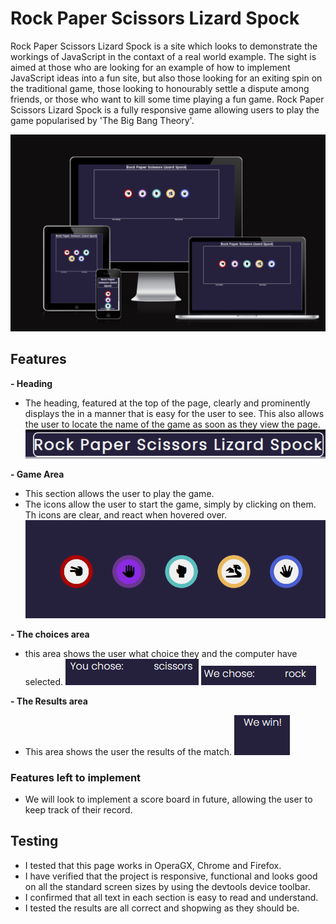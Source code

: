 # Rock Paper Scissors Lizard Spock

Rock Paper Scissors Lizard Spock is a site which looks to demonstrate the workings of JavaScript in the contaxt of a real world example.  The sight is aimed at those who are looking for an example of how to implement JavaScript ideas into a fun site, but also those looking for an exiting spin on the traditional game, those looking to honourably settle a dispute among friends, or those who want to kill some time playing a fun game. Rock Paper Scissors Lizard Spock is a fully responsive game allowing users to play the game popularised by 'The Big Bang Theory'.

![](assets/images/responsive.png)

## Features

**- Heading**

- The heading, featured at the top of the page, clearly and prominently displays the in a manner that is easy for the user to see. This also allows the user to locate the name of the game as soon as they view the page.
![](assets/images/Heading.png)

**- Game Area**

- This section allows the user to play the game.
- The icons allow the user to start the game, simply by clicking on them. Th icons are clear, and react when hovered over.
![](assets/images/Icons.png)

**- The choices area**

- this area shows the user what choice they and the computer have selected.
![](assets/images/uChoice.png) ![](assets/images/pcChoice.png)

**- The Results area**

- This area shows the user the results of the match.
![](assets/images/Winner.png)

### Features left to implement

- We will look to implement a score board in future, allowing the user to keep track of their record.

## Testing

- I tested that this page works in OperaGX, Chrome and Firefox.
- I have verified that the project is responsive, functional and looks good on all the standard screen sizes by using the devtools device toolbar.
- I confirmed that all text in each section is easy to read and understand.
- I tested the results are all correct and shopwing as they should be.


